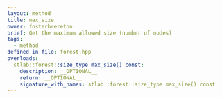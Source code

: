 ```yaml
---
layout: method
title: max_size
owner: fosterbrereton
brief: Get the maximum allowed size (number of nodes)
tags:
  - method
defined_in_file: forest.hpp
overloads:
  stlab::forest::size_type max_size() const:
    description: __OPTIONAL__
    return: __OPTIONAL__
    signature_with_names: stlab::forest::size_type max_size() const
---
```

